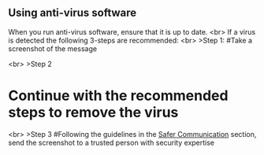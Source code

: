
## Using anti-virus software

When you run anti-virus software, ensure that it is up to date.
&lt;br&gt;
If a virus is detected the following 3-steps are recommended:
&lt;br&gt;
&gt;Step 1:
#Take a screenshot of the message

&lt;br&gt;
&gt;Step 2
# Continue with the recommended steps to remove the virus

&lt;br&gt;
&gt;Step 3
#Following the guidelines in the [Safer Communication](en/topics/understand-4-digisec/4-secure-communications/1-intro.md) section, send the screenshot to a trusted person with security expertise
